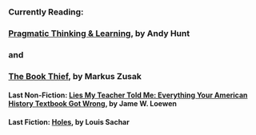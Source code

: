### Currently Reading: ###
### <span style="text-decoration: underline;">Pragmatic Thinking & Learning</span>, by Andy Hunt ###
### and ###
### <span style="text-decoration: underline;">The Book Thief</span>, by Markus Zusak ###
#### Last Non-Fiction: <span style="text-decoration: underline;">Lies My Teacher Told Me: Everything Your American History Textbook Got Wrong</span>, by Jame W. Loewen  ####
#### Last Fiction: <span style="text-decoration: underline;">Holes</span>, by Louis Sachar ####

<!--
**andy-waxman/andy-waxman** is a ✨ _special_ ✨ repository because its `README.md` (this file) appears on your GitHub profile.

Here are some ideas to get you started:

- 🔭 I’m currently working on ...
- 🌱 I’m currently learning ...
- 👯 I’m looking to collaborate on ...
- 🤔 I’m looking for help with ...
- 💬 Ask me about ...
- 📫 How to reach me: ...
- 😄 Pronouns: ...
- ⚡ Fun fact: ...
-->
